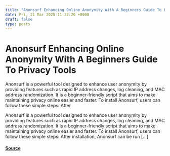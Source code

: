 ```yaml
---
title: "Anonsurf Enhancing Online Anonymity With A Beginners Guide To Privacy Tools"
date: Fri, 21 Mar 2025 11:22:20 +0000
draft: false
type: posts
---
```

# Anonsurf Enhancing Online Anonymity With A Beginners Guide To Privacy Tools





Anonsurf is a powerful tool designed to enhance user anonymity by providing features such as rapid IP address changes, log cleaning, and MAC address randomization. It is a beginner-friendly script that aims to make maintaining privacy online easier and faster. To install Anonsurf, users can follow these simple steps: After

Anonsurf is a powerful tool designed to enhance user anonymity by providing features such as rapid IP address changes, log cleaning, and MAC address randomization. It is a beginner-friendly script that aims to make maintaining privacy online easier and faster. To install Anonsurf, users can follow these simple steps: After installation, Anonsurf can be run \[…\]

#### [Source](https://kalilinuxtutorials.com/anonsurf/)

